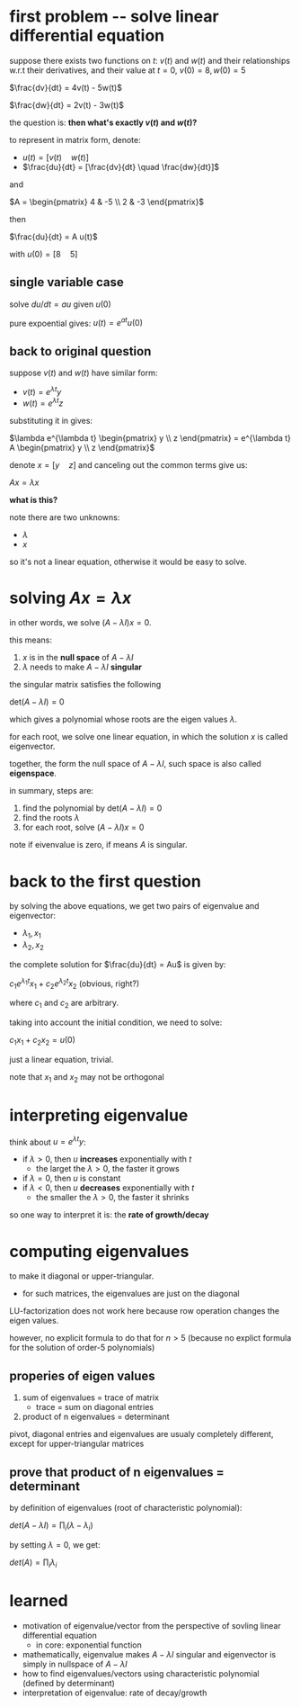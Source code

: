 # first problem -- solve linear differential equation

suppose there exists two functions on $`t`$: $`v(t)`$ and $`w(t)`$ and their relationships w.r.t their derivatives, and their value at $`t=0`$, $`v(0)=8, w(0)=5`$

$`\frac{dv}{dt} = 4v(t) - 5w(t)`$

$`\frac{dw}{dt} = 2v(t) - 3w(t)`$

the question is: **then what's exactly $`v(t)`$ and $`w(t)`$?**

to represent in matrix form, denote:

- $`u(t) = [v(t) \quad w(t)]`$
- $`\frac{du}{dt} = [\frac{dv}{dt} \quad \frac{dw}{dt}]`$

and 

$`A = \begin{pmatrix} 4 & -5 \\ 2 & -3 \end{pmatrix}`$

then

$`\frac{du}{dt} = A u(t)`$

with $`u(0) = [8 \quad 5]`$

## single variable case 

solve $`du/dt=au`$ given $`u(0)`$

pure expoential gives: $`u(t)=e^{at} u(0)`$

## back to original question

suppose $`v(t)`$ and $`w(t)`$ have similar form:

- $`v(t)=e^{\lambda t} y`$
- $`w(t)=e^{\lambda t} z`$

substituting it in gives:


$`\lambda e^{\lambda t} \begin{pmatrix} y \\ z \end{pmatrix} = e^{\lambda t} A \begin{pmatrix} y \\ z \end{pmatrix}`$

denote $`x=[y \quad z]`$ and canceling out the common terms give us:

$`Ax=\lambda x`$

**what is this?**

note there are two unknowns:

- $`\lambda`$
- $`x`$

so it's not a linear equation, otherwise it would be easy to solve.

# solving $`Ax=\lambda x`$

in other words,  we solve $`(A - \lambda I) x= 0`$. 

this means:

1. $`x`$ is in the **null space** of $`A - \lambda I`$
2. $`\lambda`$ needs to make $`A - \lambda I`$ **singular**

the singular matrix satisfies the following

$`\text{det}(A - \lambda I)=0`$

which gives a polynomial whose roots are the eigen values $`\lambda`$.

for each root, we solve one linear equation, in which the solution $`x`$ is called eigenvector. 

together, the form the null space of $`A-\lambda I`$, such space is also called **eigenspace**.

in summary, steps are:

1. find the polynomial by $`\text{det}(A - \lambda I)=0`$
2. find the roots $`\lambda`$
3. for each root, solve $`(A - \lambda I)x=0`$

note if eivenvalue is zero, if means $`A`$ is singular.

# back to the first question

by solving the above equations, we get two pairs of eigenvalue and eigenvector:

- $`\lambda_1, x_1`$
- $`\lambda_2, x_2`$

the complete solution for $`\frac{du}{dt} = Au`$ is given by:

$`c_1 e^{\lambda_1 t} x_1 + c_2 e^{\lambda_2 t} x_2`$ (obvious, right?)

where $`c_1`$ and $`c_2`$ are arbitrary. 


taking into account the initial condition, we need to solve:

$`c_1 x_1 + c_2 x_2 = u(0)`$

just a linear equation, trivial.

note that $`x_1`$ and $`x_2`$ may not be orthogonal

# interpreting eigenvalue

think about $`u=e^{\lambda t} y`$:

- if $`\lambda>0`$, then $`u`$ **increases** exponentially with $`t`$
  - the larget the $`\lambda>0`$, the faster it grows
- if $`\lambda=0`$, then $`u`$ is constant
- if $`\lambda<0`$, then $`u`$ **decreases** exponentially with $`t`$
  - the smaller the $`\lambda>0`$, the faster it shrinks

so one way to interpret it is: the **rate of growth/decay**

# computing eigenvalues

to make it diagonal or upper-triangular. 

- for such matrices, the eigenvalues are just on the diagonal

LU-factorization does not work here because row operation changes the eigen values.

however, no explicit formula to do that for $`n>5`$ (because no explict formula for the solution of order-5 polynomials)

## properies of eigen values

1. sum of eigenvalues = trace of matrix
   - trace = sum on diagonal entries
2. product of n eigenvalues = determinant

pivot, diagonal entries and eigenvalues are usualy completely different, except for upper-triangular matrices

## prove that product of n eigenvalues = determinant

by definition of eigenvalues (root of characteristic polynomial):

$`det(A-\lambda I) = \prod_i (\lambda - \lambda_i)`$

by setting $`\lambda=0`$, we get:

$`det(A) = \prod_i \lambda_i`$



# learned

- motivation of eigenvalue/vector from the perspective of sovling linear differential equation
  - in core: exponential function
- mathematically, eigenvalue makes $`A-\lambda I`$ singular and eigenvector is simply in nullspace of $`A-\lambda I`$ 
- how to find eigenvalues/vectors using characteristic polynomial (defined by determinant)
- interpretation of eigenvalue: rate of decay/growth